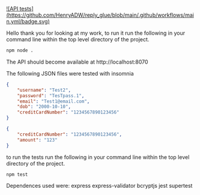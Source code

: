 [![API tests] (https://github.com/HenryADW/reply_glue/blob/main/.github/workflows/main.yml/badge.svg)](https://github.com/HenryADW/reply_glue/blob/main/.github/workflows/main.yml)

Hello thank you for looking at my work, to run it run the following in your command line within the top level directory of the project.

``` cmd
npm node .
```
The API should become available at http://localhost:8070

The following JSON files were tested with insomnia 
``` JSON
{
	"username": "Test2",
	"password": "TesTpass.1",
	"email": "Test1@email.com",
	"dob": "2000-10-10",
	"creditCardNumber": "1234567890123456"
}
```

```JSON
{
	"creditCardNumber": "1234567890123456",
	"amount": "123"
}

```

to run the tests run the following in your command line within the top level directory of the project.

``` cmd
npm test
```

Dependences used were:
	express
	express-validator
	bcryptjs
	jest
	supertest
